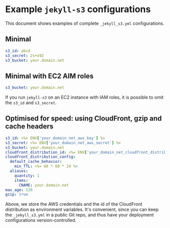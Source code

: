 # Example `jekyll-s3` configurations

This document shows examples of complete `_jekyll_s3.yml` configurations.

## Minimal

````yaml
s3_id: abcd
s3_secret: 2s+x92
s3_bucket: your.domain.net
````

## Minimal with EC2 AIM roles

````yaml
s3_bucket: your.domain.net
````

If you run `jekyll-s3` on an EC2 instance with IAM roles, it is possible to omit
the `s3_id` and `s3_secret`.

## Optimised for speed: using CloudFront, gzip and cache headers

````yaml
s3_id: <%= ENV['your_domain_net_aws_key'] %>
s3_secret: <%= ENV['your_domain_net_aws_secret'] %>
s3_bucket: your.domain.net
cloudfront_distribution_id: <%= ENV['your_domain_net_cloudfront_distribution_id'] %>
cloudfront_distribution_config:
  default_cache_behavior:
    min_TTL: <%= 60 * 60 * 24 %>
  aliases:
    quantity: 1
    items:
      CNAME: your.domain.net
max_age: 120
gzip: true
````

Above, we store the AWS credentials and the id of the CloudFront distribution as
environment variables. It's convenient, since you can keep the `_jekyll_s3.yml`
in a public Git repo, and thus have your deployment configurations
version-controlled.

